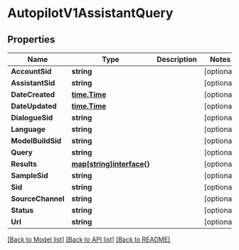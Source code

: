 # AutopilotV1AssistantQuery

## Properties

Name | Type | Description | Notes
------------ | ------------- | ------------- | -------------
**AccountSid** | **string** |  | [optional] 
**AssistantSid** | **string** |  | [optional] 
**DateCreated** | [**time.Time**](time.Time.md) |  | [optional] 
**DateUpdated** | [**time.Time**](time.Time.md) |  | [optional] 
**DialogueSid** | **string** |  | [optional] 
**Language** | **string** |  | [optional] 
**ModelBuildSid** | **string** |  | [optional] 
**Query** | **string** |  | [optional] 
**Results** | [**map[string]interface{}**](.md) |  | [optional] 
**SampleSid** | **string** |  | [optional] 
**Sid** | **string** |  | [optional] 
**SourceChannel** | **string** |  | [optional] 
**Status** | **string** |  | [optional] 
**Url** | **string** |  | [optional] 

[[Back to Model list]](../README.md#documentation-for-models) [[Back to API list]](../README.md#documentation-for-api-endpoints) [[Back to README]](../README.md)


